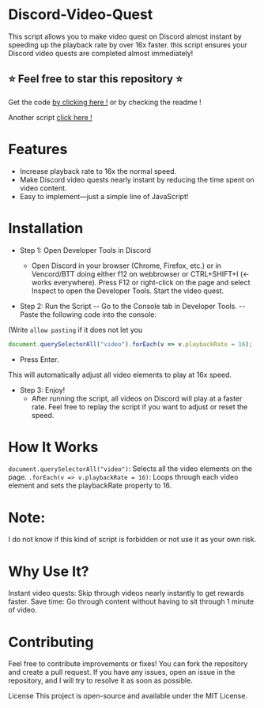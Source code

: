 # Discord-Video-Quest

This script allows you to make video quest on Discord almost instant by speeding up the playback rate by over 16x faster.  this script ensures your Discord video quests are completed almost immediately!
## ⭐ Feel free to star this repository ⭐

Get the code [by clicking here !](https://github.com/Ramona-Flower/Discord-Video-Quest/blob/main/scripts.js) or by checking the readme ! 

Another script [click here !](https://github.com/Ramona-Flower/Discord-Video-Quest/blob/main/scripts2.js)

# Features

- Increase playback rate to 16x the normal speed.
- Make Discord video quests nearly instant by reducing the time spent on video content.
- Easy to implement—just a simple line of JavaScript!

# Installation
- Step 1: Open Developer Tools in Discord
  - Open Discord in your browser (Chrome, Firefox, etc.) or in Vencord/BTT doing either f12 on webbrowser or CTRL+SHIFT+I (<- works everywhere).
Press F12 or right-click on the page and select Inspect to open the Developer Tools. Start the video quest.

- Step 2: Run the Script
-- Go to the Console tab in Developer Tools.
-- Paste the following code into the console:

(Write `allow pasting` if it does not let you

```js
document.querySelectorAll("video").forEach(v => v.playbackRate = 16);
```

  - Press Enter.
    
This will automatically adjust all video elements to play at 16x speed.

- Step 3: Enjoy!
   - After running the script, all videos on Discord will play at a faster rate. Feel free to replay the script if you want to adjust or reset the speed.

# How It Works
`document.querySelectorAll("video")`: Selects all the video elements on the page.
`.forEach(v => v.playbackRate = 16)`: Loops through each video element and sets the playbackRate property to 16.

# Note: 
I do not know if this kind of script is forbidden or not use it as your own risk.

# Why Use It?
Instant video quests: Skip through videos nearly instantly to get rewards faster.
Save time: Go through content without having to sit through 1 minute of video.

# Contributing
Feel free to contribute improvements or fixes! You can fork the repository and create a pull request. If you have any issues, open an issue in the repository, and I will try to resolve it as soon as possible.

License
This project is open-source and available under the MIT License.

